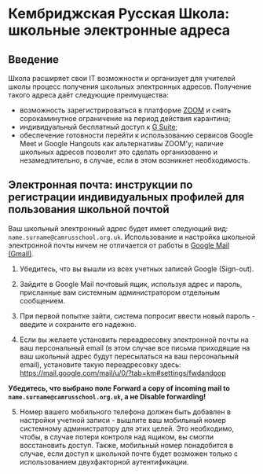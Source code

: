 # Кембриджская Русская Школа: школьные электронные адреса

## Введение
Школа расширяет свои IT возможности и организует для учителей школы процесс получения школьных электронных адресов. Получение такого адреса даёт следующие преимущества:

* возможность зарегистрироваться в платформе [ZOOM](https://zoom.us/) и снять сорокаминутное ограничение на период действия карантина;
* индивидуальный бесплатный доступ к [G Suite](https://gsuite.google.co.uk/intl/en_uk/);
* обеспечение готовности перейти к использованию сервисов Google Meet и Google Hangouts как альтернативы ZOOM'у; наличие школьных адресов позволит это сделать организованно и незамедлительно, в случае, если в этом возникнет необходимость.
 

## Электронная почта: инструкции по регистрации индивидуальных профилей для пользования школьной почтой
Ваш школьный электронный адрес будет имеет следующий вид: `name.surname@camrusschool.org.uk`. Использование и настройка школьной электронной почты ничем не отличается от работы в [Google Mail (Gmail)](https://www.gmail.com/).

1. Убедитесь, что вы вышли из всех учетных записей Google (Sign-out).

2. Зайдите в Google Mail почтовый ящик, используя адрес и пароль, присланные вам системным администратором отдельным сообщением.

3. При первой попытке зайти, система попросит ввести новый пароль - введите и сохраните его надежно.

4. Если вы желаете установить переадресовку электронной почты на ваш персональный email (в этом случае все письма приходящие на ваш школьный адрес будут пересылаться на ваш персональный email), установите такую переадресовку здесь: https://mail.google.com/mail/u/0/?tab=km#settings/fwdandpop

**Убедитесь, что выбрано поле Forward a copy of incoming mail to `name.surname@camrusschool.org.uk`, а не Disable forwarding!**

5. Номер вашего мобильного телефона должен быть добавлен в настройки учетной записи - вышлите ваш мобильный номер системному администратору для этих целей. Это необходимо, чтобы, в случае потери контроля над ящиком, вы смогли восстановить доступ. Также, мобильный номер понадобится в случае, если доступ к школьной почте будет возможен только с использованием двухфакторной аутентификации.
